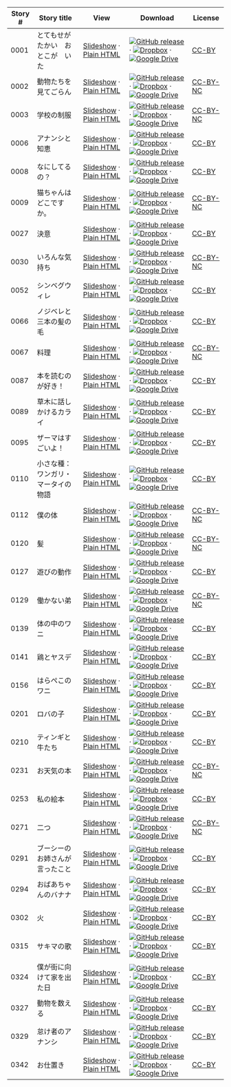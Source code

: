 Story # | Story title | View | Download | License
-------- | -----------  |:-------:| ---------------- | -------
0001 | とてもせがたかい　おとこが　いた | <a href="https://global-asp.github.io/stories/ja/0001_とてもせがたかい　おとこが　いた_slides.html" target="_blank">Slideshow</a> · [Plain HTML](https://global-asp.github.io/stories/ja/0001_とてもせがたかい　おとこが　いた.html) | [![GitHub release](https://cloud.githubusercontent.com/assets/9295750/9483128/0e089e5e-4b51-11e5-98ca-6da5cef156a7.png "GitHub release")](https://github.com/global-asp/global-asp/releases/download/v1.1/ja.zip) · [![Dropbox](https://cloud.githubusercontent.com/assets/9295750/10150606/3f5ae2dc-65f5-11e5-8f63-841c51cc1cde.png "Dropbox")](https://www.dropbox.com/s/xh4sspixbmtuc66/ja.zip) · [![Google Drive](https://cloud.githubusercontent.com/assets/9295750/9473522/1d6fdde4-4b10-11e5-98f5-aa6c6b04a08e.png "Google Drive")](https://drive.google.com/open?id=0B59ZADK9EsbsYjdxN19HUE5ZUVU) | [CC-BY](https://creativecommons.org/licenses/by/3.0/)
0002 | 動物たちを見てごらん | <a href="https://global-asp.github.io/stories/ja/0002_動物たちを見てごらん_slides.html" target="_blank">Slideshow</a> · [Plain HTML](https://global-asp.github.io/stories/ja/0002_動物たちを見てごらん.html) | [![GitHub release](https://cloud.githubusercontent.com/assets/9295750/9483128/0e089e5e-4b51-11e5-98ca-6da5cef156a7.png "GitHub release")](https://github.com/global-asp/global-asp/releases/download/v1.1/ja.zip) · [![Dropbox](https://cloud.githubusercontent.com/assets/9295750/10150606/3f5ae2dc-65f5-11e5-8f63-841c51cc1cde.png "Dropbox")](https://www.dropbox.com/s/xh4sspixbmtuc66/ja.zip) · [![Google Drive](https://cloud.githubusercontent.com/assets/9295750/9473522/1d6fdde4-4b10-11e5-98f5-aa6c6b04a08e.png "Google Drive")](https://drive.google.com/open?id=0B59ZADK9EsbsYjdxN19HUE5ZUVU) | [CC-BY-NC](http://creativecommons.org/licenses/by-nc/3.0/)
0003 | 学校の制服 | <a href="https://global-asp.github.io/stories/ja/0003_学校の制服_slides.html" target="_blank">Slideshow</a> · [Plain HTML](https://global-asp.github.io/stories/ja/0003_学校の制服.html) | [![GitHub release](https://cloud.githubusercontent.com/assets/9295750/9483128/0e089e5e-4b51-11e5-98ca-6da5cef156a7.png "GitHub release")](https://github.com/global-asp/global-asp/releases/download/v1.1/ja.zip) · [![Dropbox](https://cloud.githubusercontent.com/assets/9295750/10150606/3f5ae2dc-65f5-11e5-8f63-841c51cc1cde.png "Dropbox")](https://www.dropbox.com/s/xh4sspixbmtuc66/ja.zip) · [![Google Drive](https://cloud.githubusercontent.com/assets/9295750/9473522/1d6fdde4-4b10-11e5-98f5-aa6c6b04a08e.png "Google Drive")](https://drive.google.com/open?id=0B59ZADK9EsbsYjdxN19HUE5ZUVU) | [CC-BY-NC](http://creativecommons.org/licenses/by-nc/3.0/)
0006 | アナンシと知恵 | <a href="https://global-asp.github.io/stories/ja/0006_アナンシと知恵_slides.html" target="_blank">Slideshow</a> · [Plain HTML](https://global-asp.github.io/stories/ja/0006_アナンシと知恵.html) | [![GitHub release](https://cloud.githubusercontent.com/assets/9295750/9483128/0e089e5e-4b51-11e5-98ca-6da5cef156a7.png "GitHub release")](https://github.com/global-asp/global-asp/releases/download/v1.1/ja.zip) · [![Dropbox](https://cloud.githubusercontent.com/assets/9295750/10150606/3f5ae2dc-65f5-11e5-8f63-841c51cc1cde.png "Dropbox")](https://www.dropbox.com/s/xh4sspixbmtuc66/ja.zip) · [![Google Drive](https://cloud.githubusercontent.com/assets/9295750/9473522/1d6fdde4-4b10-11e5-98f5-aa6c6b04a08e.png "Google Drive")](https://drive.google.com/open?id=0B59ZADK9EsbsYjdxN19HUE5ZUVU) | [CC-BY](https://creativecommons.org/licenses/by/3.0/)
0008 | なにしてるの？ | <a href="https://global-asp.github.io/stories/ja/0008_なにしてるの_slides.html" target="_blank">Slideshow</a> · [Plain HTML](https://global-asp.github.io/stories/ja/0008_なにしてるの.html) | [![GitHub release](https://cloud.githubusercontent.com/assets/9295750/9483128/0e089e5e-4b51-11e5-98ca-6da5cef156a7.png "GitHub release")](https://github.com/global-asp/global-asp/releases/download/v1.1/ja.zip) · [![Dropbox](https://cloud.githubusercontent.com/assets/9295750/10150606/3f5ae2dc-65f5-11e5-8f63-841c51cc1cde.png "Dropbox")](https://www.dropbox.com/s/xh4sspixbmtuc66/ja.zip) · [![Google Drive](https://cloud.githubusercontent.com/assets/9295750/9473522/1d6fdde4-4b10-11e5-98f5-aa6c6b04a08e.png "Google Drive")](https://drive.google.com/open?id=0B59ZADK9EsbsYjdxN19HUE5ZUVU) | [CC-BY](https://creativecommons.org/licenses/by/3.0/)
0009 | 猫ちゃんはどこですか。 | <a href="https://global-asp.github.io/stories/ja/0009_猫ちゃんはどこですか_slides.html" target="_blank">Slideshow</a> · [Plain HTML](https://global-asp.github.io/stories/ja/0009_猫ちゃんはどこですか.html) | [![GitHub release](https://cloud.githubusercontent.com/assets/9295750/9483128/0e089e5e-4b51-11e5-98ca-6da5cef156a7.png "GitHub release")](https://github.com/global-asp/global-asp/releases/download/v1.1/ja.zip) · [![Dropbox](https://cloud.githubusercontent.com/assets/9295750/10150606/3f5ae2dc-65f5-11e5-8f63-841c51cc1cde.png "Dropbox")](https://www.dropbox.com/s/xh4sspixbmtuc66/ja.zip) · [![Google Drive](https://cloud.githubusercontent.com/assets/9295750/9473522/1d6fdde4-4b10-11e5-98f5-aa6c6b04a08e.png "Google Drive")](https://drive.google.com/open?id=0B59ZADK9EsbsYjdxN19HUE5ZUVU) | [CC-BY-NC](http://creativecommons.org/licenses/by-nc/3.0/)
0027 | 決意 | <a href="https://global-asp.github.io/stories/ja/0027_決意_slides.html" target="_blank">Slideshow</a> · [Plain HTML](https://global-asp.github.io/stories/ja/0027_決意.html) | [![GitHub release](https://cloud.githubusercontent.com/assets/9295750/9483128/0e089e5e-4b51-11e5-98ca-6da5cef156a7.png "GitHub release")](https://github.com/global-asp/global-asp/releases/download/v1.1/ja.zip) · [![Dropbox](https://cloud.githubusercontent.com/assets/9295750/10150606/3f5ae2dc-65f5-11e5-8f63-841c51cc1cde.png "Dropbox")](https://www.dropbox.com/s/xh4sspixbmtuc66/ja.zip) · [![Google Drive](https://cloud.githubusercontent.com/assets/9295750/9473522/1d6fdde4-4b10-11e5-98f5-aa6c6b04a08e.png "Google Drive")](https://drive.google.com/open?id=0B59ZADK9EsbsYjdxN19HUE5ZUVU) | [CC-BY](https://creativecommons.org/licenses/by/3.0/)
0030 | いろんな気持ち | <a href="https://global-asp.github.io/stories/ja/0030_いろんな気持ち_slides.html" target="_blank">Slideshow</a> · [Plain HTML](https://global-asp.github.io/stories/ja/0030_いろんな気持ち.html) | [![GitHub release](https://cloud.githubusercontent.com/assets/9295750/9483128/0e089e5e-4b51-11e5-98ca-6da5cef156a7.png "GitHub release")](https://github.com/global-asp/global-asp/releases/download/v1.1/ja.zip) · [![Dropbox](https://cloud.githubusercontent.com/assets/9295750/10150606/3f5ae2dc-65f5-11e5-8f63-841c51cc1cde.png "Dropbox")](https://www.dropbox.com/s/xh4sspixbmtuc66/ja.zip) · [![Google Drive](https://cloud.githubusercontent.com/assets/9295750/9473522/1d6fdde4-4b10-11e5-98f5-aa6c6b04a08e.png "Google Drive")](https://drive.google.com/open?id=0B59ZADK9EsbsYjdxN19HUE5ZUVU) | [CC-BY-NC](http://creativecommons.org/licenses/by-nc/3.0/)
0052 | シンベグウィレ | <a href="https://global-asp.github.io/stories/ja/0052_シンベグウィレ_slides.html" target="_blank">Slideshow</a> · [Plain HTML](https://global-asp.github.io/stories/ja/0052_シンベグウィレ.html) | [![GitHub release](https://cloud.githubusercontent.com/assets/9295750/9483128/0e089e5e-4b51-11e5-98ca-6da5cef156a7.png "GitHub release")](https://github.com/global-asp/global-asp/releases/download/v1.1/ja.zip) · [![Dropbox](https://cloud.githubusercontent.com/assets/9295750/10150606/3f5ae2dc-65f5-11e5-8f63-841c51cc1cde.png "Dropbox")](https://www.dropbox.com/s/xh4sspixbmtuc66/ja.zip) · [![Google Drive](https://cloud.githubusercontent.com/assets/9295750/9473522/1d6fdde4-4b10-11e5-98f5-aa6c6b04a08e.png "Google Drive")](https://drive.google.com/open?id=0B59ZADK9EsbsYjdxN19HUE5ZUVU) | [CC-BY](https://creativecommons.org/licenses/by/3.0/)
0066 | ノジベレと三本の髪の毛 | <a href="https://global-asp.github.io/stories/ja/0066_ノジベレと三本の髪の毛_slides.html" target="_blank">Slideshow</a> · [Plain HTML](https://global-asp.github.io/stories/ja/0066_ノジベレと三本の髪の毛.html) | [![GitHub release](https://cloud.githubusercontent.com/assets/9295750/9483128/0e089e5e-4b51-11e5-98ca-6da5cef156a7.png "GitHub release")](https://github.com/global-asp/global-asp/releases/download/v1.1/ja.zip) · [![Dropbox](https://cloud.githubusercontent.com/assets/9295750/10150606/3f5ae2dc-65f5-11e5-8f63-841c51cc1cde.png "Dropbox")](https://www.dropbox.com/s/xh4sspixbmtuc66/ja.zip) · [![Google Drive](https://cloud.githubusercontent.com/assets/9295750/9473522/1d6fdde4-4b10-11e5-98f5-aa6c6b04a08e.png "Google Drive")](https://drive.google.com/open?id=0B59ZADK9EsbsYjdxN19HUE5ZUVU) | [CC-BY](https://creativecommons.org/licenses/by/3.0/)
0067 | 料理 | <a href="https://global-asp.github.io/stories/ja/0067_料理_slides.html" target="_blank">Slideshow</a> · [Plain HTML](https://global-asp.github.io/stories/ja/0067_料理.html) | [![GitHub release](https://cloud.githubusercontent.com/assets/9295750/9483128/0e089e5e-4b51-11e5-98ca-6da5cef156a7.png "GitHub release")](https://github.com/global-asp/global-asp/releases/download/v1.1/ja.zip) · [![Dropbox](https://cloud.githubusercontent.com/assets/9295750/10150606/3f5ae2dc-65f5-11e5-8f63-841c51cc1cde.png "Dropbox")](https://www.dropbox.com/s/xh4sspixbmtuc66/ja.zip) · [![Google Drive](https://cloud.githubusercontent.com/assets/9295750/9473522/1d6fdde4-4b10-11e5-98f5-aa6c6b04a08e.png "Google Drive")](https://drive.google.com/open?id=0B59ZADK9EsbsYjdxN19HUE5ZUVU) | [CC-BY-NC](http://creativecommons.org/licenses/by-nc/3.0/)
0087 | 本を読むのが好き！ | <a href="https://global-asp.github.io/stories/ja/0087_本を読むのが好き_slides.html" target="_blank">Slideshow</a> · [Plain HTML](https://global-asp.github.io/stories/ja/0087_本を読むのが好き.html) | [![GitHub release](https://cloud.githubusercontent.com/assets/9295750/9483128/0e089e5e-4b51-11e5-98ca-6da5cef156a7.png "GitHub release")](https://github.com/global-asp/global-asp/releases/download/v1.1/ja.zip) · [![Dropbox](https://cloud.githubusercontent.com/assets/9295750/10150606/3f5ae2dc-65f5-11e5-8f63-841c51cc1cde.png "Dropbox")](https://www.dropbox.com/s/xh4sspixbmtuc66/ja.zip) · [![Google Drive](https://cloud.githubusercontent.com/assets/9295750/9473522/1d6fdde4-4b10-11e5-98f5-aa6c6b04a08e.png "Google Drive")](https://drive.google.com/open?id=0B59ZADK9EsbsYjdxN19HUE5ZUVU) | [CC-BY](https://creativecommons.org/licenses/by/3.0/)
0089 | 草木に話しかけるカライ | <a href="https://global-asp.github.io/stories/ja/0089_草木に話しかけるカライ_slides.html" target="_blank">Slideshow</a> · [Plain HTML](https://global-asp.github.io/stories/ja/0089_草木に話しかけるカライ.html) | [![GitHub release](https://cloud.githubusercontent.com/assets/9295750/9483128/0e089e5e-4b51-11e5-98ca-6da5cef156a7.png "GitHub release")](https://github.com/global-asp/global-asp/releases/download/v1.1/ja.zip) · [![Dropbox](https://cloud.githubusercontent.com/assets/9295750/10150606/3f5ae2dc-65f5-11e5-8f63-841c51cc1cde.png "Dropbox")](https://www.dropbox.com/s/xh4sspixbmtuc66/ja.zip) · [![Google Drive](https://cloud.githubusercontent.com/assets/9295750/9473522/1d6fdde4-4b10-11e5-98f5-aa6c6b04a08e.png "Google Drive")](https://drive.google.com/open?id=0B59ZADK9EsbsYjdxN19HUE5ZUVU) | [CC-BY](https://creativecommons.org/licenses/by/3.0/)
0095 | ザーマはすごいよ！ | <a href="https://global-asp.github.io/stories/ja/0095_ザーマはすごいよ_slides.html" target="_blank">Slideshow</a> · [Plain HTML](https://global-asp.github.io/stories/ja/0095_ザーマはすごいよ.html) | [![GitHub release](https://cloud.githubusercontent.com/assets/9295750/9483128/0e089e5e-4b51-11e5-98ca-6da5cef156a7.png "GitHub release")](https://github.com/global-asp/global-asp/releases/download/v1.1/ja.zip) · [![Dropbox](https://cloud.githubusercontent.com/assets/9295750/10150606/3f5ae2dc-65f5-11e5-8f63-841c51cc1cde.png "Dropbox")](https://www.dropbox.com/s/xh4sspixbmtuc66/ja.zip) · [![Google Drive](https://cloud.githubusercontent.com/assets/9295750/9473522/1d6fdde4-4b10-11e5-98f5-aa6c6b04a08e.png "Google Drive")](https://drive.google.com/open?id=0B59ZADK9EsbsYjdxN19HUE5ZUVU) | [CC-BY](https://creativecommons.org/licenses/by/3.0/)
0110 | 小さな種：ワンガリ・マータイの物語 | <a href="https://global-asp.github.io/stories/ja/0110_小さな種：ワンガリ・マータイの物語_slides.html" target="_blank">Slideshow</a> · [Plain HTML](https://global-asp.github.io/stories/ja/0110_小さな種：ワンガリ・マータイの物語.html) | [![GitHub release](https://cloud.githubusercontent.com/assets/9295750/9483128/0e089e5e-4b51-11e5-98ca-6da5cef156a7.png "GitHub release")](https://github.com/global-asp/global-asp/releases/download/v1.1/ja.zip) · [![Dropbox](https://cloud.githubusercontent.com/assets/9295750/10150606/3f5ae2dc-65f5-11e5-8f63-841c51cc1cde.png "Dropbox")](https://www.dropbox.com/s/xh4sspixbmtuc66/ja.zip) · [![Google Drive](https://cloud.githubusercontent.com/assets/9295750/9473522/1d6fdde4-4b10-11e5-98f5-aa6c6b04a08e.png "Google Drive")](https://drive.google.com/open?id=0B59ZADK9EsbsYjdxN19HUE5ZUVU) | [CC-BY](https://creativecommons.org/licenses/by/3.0/)
0112 | 僕の体 | <a href="https://global-asp.github.io/stories/ja/0112_僕の体_slides.html" target="_blank">Slideshow</a> · [Plain HTML](https://global-asp.github.io/stories/ja/0112_僕の体.html) | [![GitHub release](https://cloud.githubusercontent.com/assets/9295750/9483128/0e089e5e-4b51-11e5-98ca-6da5cef156a7.png "GitHub release")](https://github.com/global-asp/global-asp/releases/download/v1.1/ja.zip) · [![Dropbox](https://cloud.githubusercontent.com/assets/9295750/10150606/3f5ae2dc-65f5-11e5-8f63-841c51cc1cde.png "Dropbox")](https://www.dropbox.com/s/xh4sspixbmtuc66/ja.zip) · [![Google Drive](https://cloud.githubusercontent.com/assets/9295750/9473522/1d6fdde4-4b10-11e5-98f5-aa6c6b04a08e.png "Google Drive")](https://drive.google.com/open?id=0B59ZADK9EsbsYjdxN19HUE5ZUVU) | [CC-BY-NC](http://creativecommons.org/licenses/by-nc/3.0/)
0120 | 髪 | <a href="https://global-asp.github.io/stories/ja/0120_髪_slides.html" target="_blank">Slideshow</a> · [Plain HTML](https://global-asp.github.io/stories/ja/0120_髪.html) | [![GitHub release](https://cloud.githubusercontent.com/assets/9295750/9483128/0e089e5e-4b51-11e5-98ca-6da5cef156a7.png "GitHub release")](https://github.com/global-asp/global-asp/releases/download/v1.1/ja.zip) · [![Dropbox](https://cloud.githubusercontent.com/assets/9295750/10150606/3f5ae2dc-65f5-11e5-8f63-841c51cc1cde.png "Dropbox")](https://www.dropbox.com/s/xh4sspixbmtuc66/ja.zip) · [![Google Drive](https://cloud.githubusercontent.com/assets/9295750/9473522/1d6fdde4-4b10-11e5-98f5-aa6c6b04a08e.png "Google Drive")](https://drive.google.com/open?id=0B59ZADK9EsbsYjdxN19HUE5ZUVU) | [CC-BY-NC](http://creativecommons.org/licenses/by-nc/3.0/)
0127 | 遊びの動作 | <a href="https://global-asp.github.io/stories/ja/0127_遊びの動作_slides.html" target="_blank">Slideshow</a> · [Plain HTML](https://global-asp.github.io/stories/ja/0127_遊びの動作.html) | [![GitHub release](https://cloud.githubusercontent.com/assets/9295750/9483128/0e089e5e-4b51-11e5-98ca-6da5cef156a7.png "GitHub release")](https://github.com/global-asp/global-asp/releases/download/v1.1/ja.zip) · [![Dropbox](https://cloud.githubusercontent.com/assets/9295750/10150606/3f5ae2dc-65f5-11e5-8f63-841c51cc1cde.png "Dropbox")](https://www.dropbox.com/s/xh4sspixbmtuc66/ja.zip) · [![Google Drive](https://cloud.githubusercontent.com/assets/9295750/9473522/1d6fdde4-4b10-11e5-98f5-aa6c6b04a08e.png "Google Drive")](https://drive.google.com/open?id=0B59ZADK9EsbsYjdxN19HUE5ZUVU) | [CC-BY](https://creativecommons.org/licenses/by/3.0/)
0129 | 働かない弟 | <a href="https://global-asp.github.io/stories/ja/0129_働かない弟_slides.html" target="_blank">Slideshow</a> · [Plain HTML](https://global-asp.github.io/stories/ja/0129_働かない弟.html) | [![GitHub release](https://cloud.githubusercontent.com/assets/9295750/9483128/0e089e5e-4b51-11e5-98ca-6da5cef156a7.png "GitHub release")](https://github.com/global-asp/global-asp/releases/download/v1.1/ja.zip) · [![Dropbox](https://cloud.githubusercontent.com/assets/9295750/10150606/3f5ae2dc-65f5-11e5-8f63-841c51cc1cde.png "Dropbox")](https://www.dropbox.com/s/xh4sspixbmtuc66/ja.zip) · [![Google Drive](https://cloud.githubusercontent.com/assets/9295750/9473522/1d6fdde4-4b10-11e5-98f5-aa6c6b04a08e.png "Google Drive")](https://drive.google.com/open?id=0B59ZADK9EsbsYjdxN19HUE5ZUVU) | [CC-BY-NC](http://creativecommons.org/licenses/by-nc/3.0/)
0139 | 体の中のワニ | <a href="https://global-asp.github.io/stories/ja/0139_体の中のワニ_slides.html" target="_blank">Slideshow</a> · [Plain HTML](https://global-asp.github.io/stories/ja/0139_体の中のワニ.html) | [![GitHub release](https://cloud.githubusercontent.com/assets/9295750/9483128/0e089e5e-4b51-11e5-98ca-6da5cef156a7.png "GitHub release")](https://github.com/global-asp/global-asp/releases/download/v1.1/ja.zip) · [![Dropbox](https://cloud.githubusercontent.com/assets/9295750/10150606/3f5ae2dc-65f5-11e5-8f63-841c51cc1cde.png "Dropbox")](https://www.dropbox.com/s/xh4sspixbmtuc66/ja.zip) · [![Google Drive](https://cloud.githubusercontent.com/assets/9295750/9473522/1d6fdde4-4b10-11e5-98f5-aa6c6b04a08e.png "Google Drive")](https://drive.google.com/open?id=0B59ZADK9EsbsYjdxN19HUE5ZUVU) | [CC-BY](https://creativecommons.org/licenses/by/3.0/)
0141 | 鶏とヤスデ | <a href="https://global-asp.github.io/stories/ja/0141_鶏とヤスデ_slides.html" target="_blank">Slideshow</a> · [Plain HTML](https://global-asp.github.io/stories/ja/0141_鶏とヤスデ.html) | [![GitHub release](https://cloud.githubusercontent.com/assets/9295750/9483128/0e089e5e-4b51-11e5-98ca-6da5cef156a7.png "GitHub release")](https://github.com/global-asp/global-asp/releases/download/v1.1/ja.zip) · [![Dropbox](https://cloud.githubusercontent.com/assets/9295750/10150606/3f5ae2dc-65f5-11e5-8f63-841c51cc1cde.png "Dropbox")](https://www.dropbox.com/s/xh4sspixbmtuc66/ja.zip) · [![Google Drive](https://cloud.githubusercontent.com/assets/9295750/9473522/1d6fdde4-4b10-11e5-98f5-aa6c6b04a08e.png "Google Drive")](https://drive.google.com/open?id=0B59ZADK9EsbsYjdxN19HUE5ZUVU) | [CC-BY](https://creativecommons.org/licenses/by/3.0/)
0156 | はらぺこのワニ | <a href="https://global-asp.github.io/stories/ja/0156_はらぺこのワニ_slides.html" target="_blank">Slideshow</a> · [Plain HTML](https://global-asp.github.io/stories/ja/0156_はらぺこのワニ.html) | [![GitHub release](https://cloud.githubusercontent.com/assets/9295750/9483128/0e089e5e-4b51-11e5-98ca-6da5cef156a7.png "GitHub release")](https://github.com/global-asp/global-asp/releases/download/v1.1/ja.zip) · [![Dropbox](https://cloud.githubusercontent.com/assets/9295750/10150606/3f5ae2dc-65f5-11e5-8f63-841c51cc1cde.png "Dropbox")](https://www.dropbox.com/s/xh4sspixbmtuc66/ja.zip) · [![Google Drive](https://cloud.githubusercontent.com/assets/9295750/9473522/1d6fdde4-4b10-11e5-98f5-aa6c6b04a08e.png "Google Drive")](https://drive.google.com/open?id=0B59ZADK9EsbsYjdxN19HUE5ZUVU) | [CC-BY](https://creativecommons.org/licenses/by/3.0/)
0201 | ロバの子 | <a href="https://global-asp.github.io/stories/ja/0201_ロバの子_slides.html" target="_blank">Slideshow</a> · [Plain HTML](https://global-asp.github.io/stories/ja/0201_ロバの子.html) | [![GitHub release](https://cloud.githubusercontent.com/assets/9295750/9483128/0e089e5e-4b51-11e5-98ca-6da5cef156a7.png "GitHub release")](https://github.com/global-asp/global-asp/releases/download/v1.1/ja.zip) · [![Dropbox](https://cloud.githubusercontent.com/assets/9295750/10150606/3f5ae2dc-65f5-11e5-8f63-841c51cc1cde.png "Dropbox")](https://www.dropbox.com/s/xh4sspixbmtuc66/ja.zip) · [![Google Drive](https://cloud.githubusercontent.com/assets/9295750/9473522/1d6fdde4-4b10-11e5-98f5-aa6c6b04a08e.png "Google Drive")](https://drive.google.com/open?id=0B59ZADK9EsbsYjdxN19HUE5ZUVU) | [CC-BY](https://creativecommons.org/licenses/by/3.0/)
0210 | ティンギと牛たち | <a href="https://global-asp.github.io/stories/ja/0210_ティンギと牛たち_slides.html" target="_blank">Slideshow</a> · [Plain HTML](https://global-asp.github.io/stories/ja/0210_ティンギと牛たち.html) | [![GitHub release](https://cloud.githubusercontent.com/assets/9295750/9483128/0e089e5e-4b51-11e5-98ca-6da5cef156a7.png "GitHub release")](https://github.com/global-asp/global-asp/releases/download/v1.1/ja.zip) · [![Dropbox](https://cloud.githubusercontent.com/assets/9295750/10150606/3f5ae2dc-65f5-11e5-8f63-841c51cc1cde.png "Dropbox")](https://www.dropbox.com/s/xh4sspixbmtuc66/ja.zip) · [![Google Drive](https://cloud.githubusercontent.com/assets/9295750/9473522/1d6fdde4-4b10-11e5-98f5-aa6c6b04a08e.png "Google Drive")](https://drive.google.com/open?id=0B59ZADK9EsbsYjdxN19HUE5ZUVU) | [CC-BY](https://creativecommons.org/licenses/by/3.0/)
0231 | お天気の本 | <a href="https://global-asp.github.io/stories/ja/0231_お天気の本_slides.html" target="_blank">Slideshow</a> · [Plain HTML](https://global-asp.github.io/stories/ja/0231_お天気の本.html) | [![GitHub release](https://cloud.githubusercontent.com/assets/9295750/9483128/0e089e5e-4b51-11e5-98ca-6da5cef156a7.png "GitHub release")](https://github.com/global-asp/global-asp/releases/download/v1.1/ja.zip) · [![Dropbox](https://cloud.githubusercontent.com/assets/9295750/10150606/3f5ae2dc-65f5-11e5-8f63-841c51cc1cde.png "Dropbox")](https://www.dropbox.com/s/xh4sspixbmtuc66/ja.zip) · [![Google Drive](https://cloud.githubusercontent.com/assets/9295750/9473522/1d6fdde4-4b10-11e5-98f5-aa6c6b04a08e.png "Google Drive")](https://drive.google.com/open?id=0B59ZADK9EsbsYjdxN19HUE5ZUVU) | [CC-BY-NC](http://creativecommons.org/licenses/by-nc/3.0/)
0253 | 私の絵本 | <a href="https://global-asp.github.io/stories/ja/0253_私の絵本_slides.html" target="_blank">Slideshow</a> · [Plain HTML](https://global-asp.github.io/stories/ja/0253_私の絵本.html) | [![GitHub release](https://cloud.githubusercontent.com/assets/9295750/9483128/0e089e5e-4b51-11e5-98ca-6da5cef156a7.png "GitHub release")](https://github.com/global-asp/global-asp/releases/download/v1.1/ja.zip) · [![Dropbox](https://cloud.githubusercontent.com/assets/9295750/10150606/3f5ae2dc-65f5-11e5-8f63-841c51cc1cde.png "Dropbox")](https://www.dropbox.com/s/xh4sspixbmtuc66/ja.zip) · [![Google Drive](https://cloud.githubusercontent.com/assets/9295750/9473522/1d6fdde4-4b10-11e5-98f5-aa6c6b04a08e.png "Google Drive")](https://drive.google.com/open?id=0B59ZADK9EsbsYjdxN19HUE5ZUVU) | [CC-BY](https://creativecommons.org/licenses/by/3.0/)
0271 | 二つ | <a href="https://global-asp.github.io/stories/ja/0271_二つ_slides.html" target="_blank">Slideshow</a> · [Plain HTML](https://global-asp.github.io/stories/ja/0271_二つ.html) | [![GitHub release](https://cloud.githubusercontent.com/assets/9295750/9483128/0e089e5e-4b51-11e5-98ca-6da5cef156a7.png "GitHub release")](https://github.com/global-asp/global-asp/releases/download/v1.1/ja.zip) · [![Dropbox](https://cloud.githubusercontent.com/assets/9295750/10150606/3f5ae2dc-65f5-11e5-8f63-841c51cc1cde.png "Dropbox")](https://www.dropbox.com/s/xh4sspixbmtuc66/ja.zip) · [![Google Drive](https://cloud.githubusercontent.com/assets/9295750/9473522/1d6fdde4-4b10-11e5-98f5-aa6c6b04a08e.png "Google Drive")](https://drive.google.com/open?id=0B59ZADK9EsbsYjdxN19HUE5ZUVU) | [CC-BY-NC](http://creativecommons.org/licenses/by-nc/3.0/)
0291 | ブーシーのお姉さんが言ったこと | <a href="https://global-asp.github.io/stories/ja/0291_ブーシーのお姉さんが言ったこと_slides.html" target="_blank">Slideshow</a> · [Plain HTML](https://global-asp.github.io/stories/ja/0291_ブーシーのお姉さんが言ったこと.html) | [![GitHub release](https://cloud.githubusercontent.com/assets/9295750/9483128/0e089e5e-4b51-11e5-98ca-6da5cef156a7.png "GitHub release")](https://github.com/global-asp/global-asp/releases/download/v1.1/ja.zip) · [![Dropbox](https://cloud.githubusercontent.com/assets/9295750/10150606/3f5ae2dc-65f5-11e5-8f63-841c51cc1cde.png "Dropbox")](https://www.dropbox.com/s/xh4sspixbmtuc66/ja.zip) · [![Google Drive](https://cloud.githubusercontent.com/assets/9295750/9473522/1d6fdde4-4b10-11e5-98f5-aa6c6b04a08e.png "Google Drive")](https://drive.google.com/open?id=0B59ZADK9EsbsYjdxN19HUE5ZUVU) | [CC-BY](https://creativecommons.org/licenses/by/3.0/)
0294 | おばあちゃんのバナナ | <a href="https://global-asp.github.io/stories/ja/0294_おばあちゃんのバナナ_slides.html" target="_blank">Slideshow</a> · [Plain HTML](https://global-asp.github.io/stories/ja/0294_おばあちゃんのバナナ.html) | [![GitHub release](https://cloud.githubusercontent.com/assets/9295750/9483128/0e089e5e-4b51-11e5-98ca-6da5cef156a7.png "GitHub release")](https://github.com/global-asp/global-asp/releases/download/v1.1/ja.zip) · [![Dropbox](https://cloud.githubusercontent.com/assets/9295750/10150606/3f5ae2dc-65f5-11e5-8f63-841c51cc1cde.png "Dropbox")](https://www.dropbox.com/s/xh4sspixbmtuc66/ja.zip) · [![Google Drive](https://cloud.githubusercontent.com/assets/9295750/9473522/1d6fdde4-4b10-11e5-98f5-aa6c6b04a08e.png "Google Drive")](https://drive.google.com/open?id=0B59ZADK9EsbsYjdxN19HUE5ZUVU) | [CC-BY](https://creativecommons.org/licenses/by/3.0/)
0302 | 火 | <a href="https://global-asp.github.io/stories/ja/0302_火_slides.html" target="_blank">Slideshow</a> · [Plain HTML](https://global-asp.github.io/stories/ja/0302_火.html) | [![GitHub release](https://cloud.githubusercontent.com/assets/9295750/9483128/0e089e5e-4b51-11e5-98ca-6da5cef156a7.png "GitHub release")](https://github.com/global-asp/global-asp/releases/download/v1.1/ja.zip) · [![Dropbox](https://cloud.githubusercontent.com/assets/9295750/10150606/3f5ae2dc-65f5-11e5-8f63-841c51cc1cde.png "Dropbox")](https://www.dropbox.com/s/xh4sspixbmtuc66/ja.zip) · [![Google Drive](https://cloud.githubusercontent.com/assets/9295750/9473522/1d6fdde4-4b10-11e5-98f5-aa6c6b04a08e.png "Google Drive")](https://drive.google.com/open?id=0B59ZADK9EsbsYjdxN19HUE5ZUVU) | [CC-BY](https://creativecommons.org/licenses/by/3.0/)
0315 | サキマの歌 | <a href="https://global-asp.github.io/stories/ja/0315_サキマの歌_slides.html" target="_blank">Slideshow</a> · [Plain HTML](https://global-asp.github.io/stories/ja/0315_サキマの歌.html) | [![GitHub release](https://cloud.githubusercontent.com/assets/9295750/9483128/0e089e5e-4b51-11e5-98ca-6da5cef156a7.png "GitHub release")](https://github.com/global-asp/global-asp/releases/download/v1.1/ja.zip) · [![Dropbox](https://cloud.githubusercontent.com/assets/9295750/10150606/3f5ae2dc-65f5-11e5-8f63-841c51cc1cde.png "Dropbox")](https://www.dropbox.com/s/xh4sspixbmtuc66/ja.zip) · [![Google Drive](https://cloud.githubusercontent.com/assets/9295750/9473522/1d6fdde4-4b10-11e5-98f5-aa6c6b04a08e.png "Google Drive")](https://drive.google.com/open?id=0B59ZADK9EsbsYjdxN19HUE5ZUVU) | [CC-BY](https://creativecommons.org/licenses/by/3.0/)
0324 | 僕が街に向けて家を出た日 | <a href="https://global-asp.github.io/stories/ja/0324_僕が街に向けて家を出た日_slides.html" target="_blank">Slideshow</a> · [Plain HTML](https://global-asp.github.io/stories/ja/0324_僕が街に向けて家を出た日.html) | [![GitHub release](https://cloud.githubusercontent.com/assets/9295750/9483128/0e089e5e-4b51-11e5-98ca-6da5cef156a7.png "GitHub release")](https://github.com/global-asp/global-asp/releases/download/v1.1/ja.zip) · [![Dropbox](https://cloud.githubusercontent.com/assets/9295750/10150606/3f5ae2dc-65f5-11e5-8f63-841c51cc1cde.png "Dropbox")](https://www.dropbox.com/s/xh4sspixbmtuc66/ja.zip) · [![Google Drive](https://cloud.githubusercontent.com/assets/9295750/9473522/1d6fdde4-4b10-11e5-98f5-aa6c6b04a08e.png "Google Drive")](https://drive.google.com/open?id=0B59ZADK9EsbsYjdxN19HUE5ZUVU) | [CC-BY](https://creativecommons.org/licenses/by/3.0/)
0327 | 動物を数える | <a href="https://global-asp.github.io/stories/ja/0327_動物を数える_slides.html" target="_blank">Slideshow</a> · [Plain HTML](https://global-asp.github.io/stories/ja/0327_動物を数える.html) | [![GitHub release](https://cloud.githubusercontent.com/assets/9295750/9483128/0e089e5e-4b51-11e5-98ca-6da5cef156a7.png "GitHub release")](https://github.com/global-asp/global-asp/releases/download/v1.1/ja.zip) · [![Dropbox](https://cloud.githubusercontent.com/assets/9295750/10150606/3f5ae2dc-65f5-11e5-8f63-841c51cc1cde.png "Dropbox")](https://www.dropbox.com/s/xh4sspixbmtuc66/ja.zip) · [![Google Drive](https://cloud.githubusercontent.com/assets/9295750/9473522/1d6fdde4-4b10-11e5-98f5-aa6c6b04a08e.png "Google Drive")](https://drive.google.com/open?id=0B59ZADK9EsbsYjdxN19HUE5ZUVU) | [CC-BY](https://creativecommons.org/licenses/by/3.0/)
0329 | 怠け者のアナンシ | <a href="https://global-asp.github.io/stories/ja/0329_怠け者のアナンシ_slides.html" target="_blank">Slideshow</a> · [Plain HTML](https://global-asp.github.io/stories/ja/0329_怠け者のアナンシ.html) | [![GitHub release](https://cloud.githubusercontent.com/assets/9295750/9483128/0e089e5e-4b51-11e5-98ca-6da5cef156a7.png "GitHub release")](https://github.com/global-asp/global-asp/releases/download/v1.1/ja.zip) · [![Dropbox](https://cloud.githubusercontent.com/assets/9295750/10150606/3f5ae2dc-65f5-11e5-8f63-841c51cc1cde.png "Dropbox")](https://www.dropbox.com/s/xh4sspixbmtuc66/ja.zip) · [![Google Drive](https://cloud.githubusercontent.com/assets/9295750/9473522/1d6fdde4-4b10-11e5-98f5-aa6c6b04a08e.png "Google Drive")](https://drive.google.com/open?id=0B59ZADK9EsbsYjdxN19HUE5ZUVU) | [CC-BY](https://creativecommons.org/licenses/by/3.0/)
0342 | お仕置き | <a href="https://global-asp.github.io/stories/ja/0342_お仕置き_slides.html" target="_blank">Slideshow</a> · [Plain HTML](https://global-asp.github.io/stories/ja/0342_お仕置き.html) | [![GitHub release](https://cloud.githubusercontent.com/assets/9295750/9483128/0e089e5e-4b51-11e5-98ca-6da5cef156a7.png "GitHub release")](https://github.com/global-asp/global-asp/releases/download/v1.1/ja.zip) · [![Dropbox](https://cloud.githubusercontent.com/assets/9295750/10150606/3f5ae2dc-65f5-11e5-8f63-841c51cc1cde.png "Dropbox")](https://www.dropbox.com/s/xh4sspixbmtuc66/ja.zip) · [![Google Drive](https://cloud.githubusercontent.com/assets/9295750/9473522/1d6fdde4-4b10-11e5-98f5-aa6c6b04a08e.png "Google Drive")](https://drive.google.com/open?id=0B59ZADK9EsbsYjdxN19HUE5ZUVU) | [CC-BY](https://creativecommons.org/licenses/by/3.0/)
